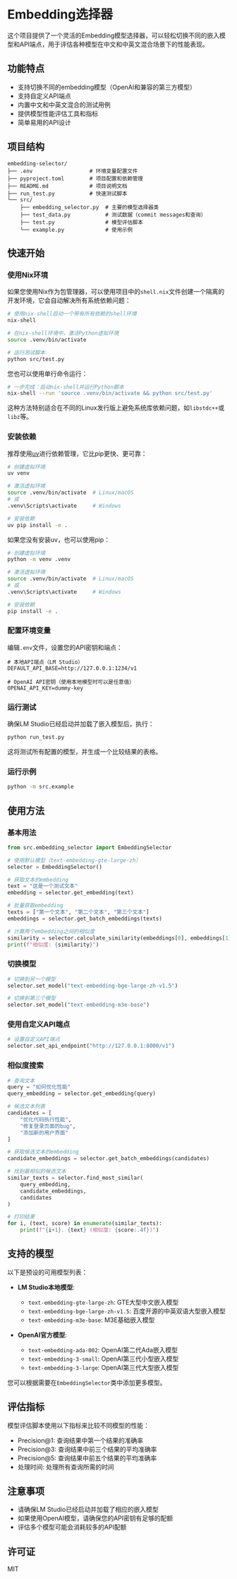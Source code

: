 # Embedding选择器

这个项目提供了一个灵活的Embedding模型选择器，可以轻松切换不同的嵌入模型和API端点，用于评估各种模型在中文和中英文混合场景下的性能表现。

## 功能特点

- 支持切换不同的embedding模型（OpenAI和兼容的第三方模型）
- 支持自定义API端点
- 内置中文和中英文混合的测试用例
- 提供模型性能评估工具和指标
- 简单易用的API设计

## 项目结构

```
embedding-selector/
├── .env                  # 环境变量配置文件
├── pyproject.toml        # 项目配置和依赖管理
├── README.md             # 项目说明文档
├── run_test.py           # 快速测试脚本
└── src/
    ├── embedding_selector.py  # 主要的模型选择器类
    ├── test_data.py           # 测试数据（commit messages和查询）
    ├── test.py                # 模型评估脚本
    └── example.py             # 使用示例
```

## 快速开始

### 使用Nix环境

如果您使用Nix作为包管理器，可以使用项目中的`shell.nix`文件创建一个隔离的开发环境，它会自动解决所有系统依赖问题：

```bash
# 使用nix-shell启动一个带有所有依赖的shell环境
nix-shell

# 在nix-shell环境中，激活Python虚拟环境
source .venv/bin/activate

# 运行测试脚本
python src/test.py
```

您也可以使用单行命令运行：

```bash
# 一步完成：启动nix-shell并运行Python脚本
nix-shell --run 'source .venv/bin/activate && python src/test.py'
```

这种方法特别适合在不同的Linux发行版上避免系统库依赖问题，如`libstdc++`或`libz`等。

### 安装依赖

推荐使用[uv](https://github.com/astral-sh/uv)进行依赖管理，它比pip更快、更可靠：

```bash
# 创建虚拟环境
uv venv

# 激活虚拟环境
source .venv/bin/activate  # Linux/macOS
# 或
.venv\Scripts\activate     # Windows

# 安装依赖
uv pip install -e .
```

如果您没有安装uv，也可以使用pip：

```bash
# 创建虚拟环境
python -m venv .venv

# 激活虚拟环境
source .venv/bin/activate  # Linux/macOS
# 或
.venv\Scripts\activate     # Windows

# 安装依赖
pip install -e .
```

### 配置环境变量

编辑`.env`文件，设置您的API密钥和端点：

```
# 本地API端点（LM Studio）
DEFAULT_API_BASE=http://127.0.0.1:1234/v1

# OpenAI API密钥（使用本地模型时可以是任意值）
OPENAI_API_KEY=dummy-key
```

### 运行测试

确保LM Studio已经启动并加载了嵌入模型后，执行：

```bash
python run_test.py
```

这将测试所有配置的模型，并生成一个比较结果的表格。

### 运行示例

```bash
python -m src.example
```

## 使用方法

### 基本用法

```python
from src.embedding_selector import EmbeddingSelector

# 使用默认模型（text-embedding-gte-large-zh）
selector = EmbeddingSelector()

# 获取文本的embedding
text = "这是一个测试文本"
embedding = selector.get_embedding(text)

# 批量获取embedding
texts = ["第一个文本", "第二个文本", "第三个文本"]
embeddings = selector.get_batch_embeddings(texts)

# 计算两个embedding之间的相似度
similarity = selector.calculate_similarity(embeddings[0], embeddings[1])
print(f"相似度: {similarity}")
```

### 切换模型

```python
# 切换到另一个模型
selector.set_model("text-embedding-bge-large-zh-v1.5")

# 切换到第三个模型
selector.set_model("text-embedding-m3e-base")
```

### 使用自定义API端点

```python
# 设置自定义API端点
selector.set_api_endpoint("http://127.0.0.1:8000/v1")
```

### 相似度搜索

```python
# 查询文本
query = "如何优化性能"
query_embedding = selector.get_embedding(query)

# 候选文本列表
candidates = [
    "优化代码执行性能",
    "修复登录页面的bug",
    "添加新的用户界面"
]

# 获取候选文本的embedding
candidate_embeddings = selector.get_batch_embeddings(candidates)

# 找到最相似的候选文本
similar_texts = selector.find_most_similar(
    query_embedding, 
    candidate_embeddings, 
    candidates
)

# 打印结果
for i, (text, score) in enumerate(similar_texts):
    print(f"{i+1}. {text} (相似度: {score:.4f})")
```

## 支持的模型

以下是预设的可用模型列表：

- **LM Studio本地模型**:
  - `text-embedding-gte-large-zh`: GTE大型中文嵌入模型
  - `text-embedding-bge-large-zh-v1.5`: 百度开源的中英双语大型嵌入模型
  - `text-embedding-m3e-base`: M3E基础嵌入模型

- **OpenAI官方模型**:
  - `text-embedding-ada-002`: OpenAI第二代Ada嵌入模型
  - `text-embedding-3-small`: OpenAI第三代小型嵌入模型
  - `text-embedding-3-large`: OpenAI第三代大型嵌入模型

您可以根据需要在`EmbeddingSelector`类中添加更多模型。

## 评估指标

模型评估脚本使用以下指标来比较不同模型的性能：

- Precision@1: 查询结果中第一个结果的准确率
- Precision@3: 查询结果中前三个结果的平均准确率
- Precision@5: 查询结果中前五个结果的平均准确率
- 处理时间: 处理所有查询所需的时间

## 注意事项

- 请确保LM Studio已经启动并加载了相应的嵌入模型
- 如果使用OpenAI模型，请确保您的API密钥有足够的配额
- 评估多个模型可能会消耗较多的API配额

## 许可证

MIT 